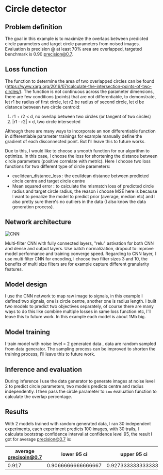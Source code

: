 # Circle detector 
## Problem definition
The goal in this example is to maximize the overlaps between predicted circle parameters and target circle parameters from noised images. Evaluation is precision @ at least 70% area are overlapped, targeted benchmark is 0.90 precision@0.7.
 
## Loss function
The function to determine the area of two overlapped circles can be found (https://www.xarg.org/2016/07/calculate-the-intersection-points-of-two-circles/). The function is not continuous across the parameter dimensions, there are few conditions (points) that are not differentiable, to demonstrate, let r1 be radius of first circle, let r2 be radius of second circle, let d be distance between two circle centroid:
1. r1 + r2 \< d, no overlap between two circles (or tangent of two circles)
2. |r1 - r2| \< d, two circle intersected 

Although there are many ways to incorporate an non differentiable function in differentiable parameter trainings for example manually define the gradient of each disconnected point. But I'll leave this to future works.

Due to this, I would like to choose a smooth function for our algorithm to optimize. In this case, I choose the loss for shortening the distance between circle parameters (positive correlate with metric). Here I choose two loss functions for two different type of circle parameters:
* euclidean_distance_loss : the eculidean distance between predicted circle centre and target circle centre
* Mean squared error : to calculate the mismatch loss of predicted circle radius and target circle radius, the reason i choose MSE here is because I want to penalize the model to predict prior (average, median etc) and I also pretty sure there's no outliers in the data (I also know the data generation process).

## Network architecture
![CNN](https://user-images.githubusercontent.com/6015707/66263041-48e18180-e7a1-11e9-9ef5-78963c6be7d4.png)

Multi-filter CNN with fully connected layers, "relu" astivation for both CNN and dense and output layers.
Use batch normalization, dropout to improve model performance and training converge speed.
Regarding to CNN layer, I use multi filter CNN for encoding, I choose two filter sizes 3 and 10, the benefits of multi size filters are for example capture different granularity features. 

## Model design
I use the CNN network to map raw image to signals, in this example I defined two signals, one is circle centre, another one is radius length.
I built two models to predict two objectives separately, of course there are many ways to do this like combine multiple losses in same loss function etc, I'll leave this to future work. 
In this example each model is about 1Mb big.

## Model training
I train model with noise level = 2 generated data , data are random sampled from data generator. The sampling process can be improved to shorten the training process, I'll leave this to future work.

## Inference and evaluation
During inference I use the data generator to generate images at noise level 2 to predict circle parameters, two models predicts centre and radius independently. I then pass the circle parameter to `iou` evaluation function to calculate the overlap percentage. 

## Results
With 2 models trained with random generated data, I ran 30 independent experiments, each experiment predicts 100 images, with 30 trails, I calculate bootstrap confidence interval at confidence level 95, the result I got for average precision@0.7 is:

| average precisoin@0.7 | lower 95 ci | upper 95 ci |
| ------------- | ------------- | ------------- |
| 0.917    | 0.9066666666666667 | 0.9273333333333333 |




